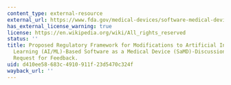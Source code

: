 ```yaml
---
content_type: external-resource
external_url: https://www.fda.gov/medical-devices/software-medical-device-samd/artificial-intelligence-and-machine-learning-software-medical-device
has_external_license_warning: true
license: https://en.wikipedia.org/wiki/All_rights_reserved
status: ''
title: Proposed Regulatory Framework for Modifications to Artificial Intelligence/Machine
  Learning (AI/ML)-Based Software as a Medical Device (SaMD)-Discussion Paper and
  Request for Feedback.
uid: d410ee58-683c-4910-911f-23d5470c324f
wayback_url: ''
---
```

